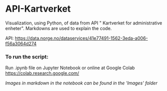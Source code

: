 # API-Kartverket
Visualization, using Python, of data from API " Kartverket for administrative enheter". Markdowns are used to explain the code.

API: https://data.norge.no/dataservices/41e77491-1562-3eda-a006-f56a3064d274


### To run the script:
Run .ipynb file on Jupyter Notebook or online at Google Colab https://colab.research.google.com/

*Images in markdown in the notebook can be found in the 'Images' folder*
